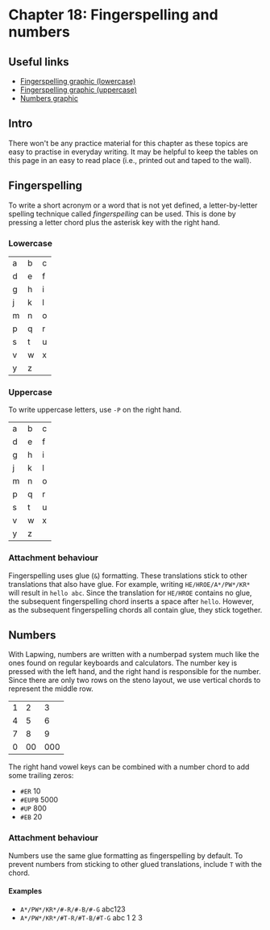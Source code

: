 # Chapter 18: Fingerspelling and numbers

## Useful links

* [Fingerspelling graphic (lowercase)](img/18-fingerspelling-lower.png)
* [Fingerspelling graphic (uppercase)](img/18-fingerspelling-upper.png)
* [Numbers graphic](img/18-numbers.png)

## Intro

There won't be any practice material for this chapter as these topics are easy to practise in everyday writing. It may be helpful to keep the tables on this page in an easy to read place (i.e., printed out and taped to the wall).

## Fingerspelling
To write a short acronym or a word that is not yet defined, a letter-by-letter spelling technique called *fingerspelling* can be used. This is done by pressing a letter chord plus the asterisk key with the right hand.

### Lowercase

| | | |
| ---- | ---- | ---- |
| a <br> <steno-outline stroke="A*" width="100%" alt="A* on the steno layout"></steno-outline> | b <br> <steno-outline stroke="PW*" width="100%" alt="PW* on the steno layout"></steno-outline> | c <br> <steno-outline stroke="KR*" width="100%" alt="KR* on the steno layout"></steno-outline> |
| d <br> <steno-outline stroke="TK*" width="100%" alt="TK* on the steno layout"></steno-outline> | e <br> <steno-outline stroke="*E" width="100%" alt="*E on the steno layout"></steno-outline> | f <br> <steno-outline stroke="TP*" width="100%" alt="TP* on the steno layout"></steno-outline> |
| g <br> <steno-outline stroke="TKPW*" width="100%" alt="TKPW* on the steno layout"></steno-outline> | h <br> <steno-outline stroke="H*" width="100%" alt="H* on the steno layout"></steno-outline> | i <br> <steno-outline stroke="*EU" width="100%" alt="*EU on the steno layout"></steno-outline> |
| j <br> <steno-outline stroke="SKWR*" width="100%" alt="SKWR* on the steno layout"></steno-outline> | k <br> <steno-outline stroke="K*" width="100%" alt="K* on the steno layout"></steno-outline> | l <br> <steno-outline stroke="HR*" width="100%" alt="HR* on the steno layout"></steno-outline> |
| m <br> <steno-outline stroke="PH*" width="100%" alt="PH* on the steno layout"></steno-outline> | n <br> <steno-outline stroke="TPH*" width="100%" alt="TPH* on the steno layout"></steno-outline> | o <br> <steno-outline stroke="O*" width="100%" alt="O* on the steno layout"></steno-outline> |
| p <br> <steno-outline stroke="P*" width="100%" alt="P* on the steno layout"></steno-outline> | q <br> <steno-outline stroke="KW*" width="100%" alt="KW* on the steno layout"></steno-outline> | r <br> <steno-outline stroke="R*" width="100%" alt="R* on the steno layout"></steno-outline> |
| s <br> <steno-outline stroke="S*" width="100%" alt="S* on the steno layout"></steno-outline> | t <br> <steno-outline stroke="T*" width="100%" alt="T* on the steno layout"></steno-outline> | u <br> <steno-outline stroke="*U" width="100%" alt="*U on the steno layout"></steno-outline> |
| v <br> <steno-outline stroke="SR*" width="100%" alt="SR* on the steno layout"></steno-outline> | w <br> <steno-outline stroke="W*" width="100%" alt="W* on the steno layout"></steno-outline> | x <br> <steno-outline stroke="KP*" width="100%" alt="KP* on the steno layout"></steno-outline> |
| y <br> <steno-outline stroke="KWH*" width="100%" alt="KWH* on the steno layout"></steno-outline> | z <br> <steno-outline stroke="STKPW*" width="100%" alt="STKPW* on the steno layout"></steno-outline> |  |

### Uppercase
To write uppercase letters, use `-P` on the right hand.

| | | |
| ---- | ---- | ---- |
| a <br> <steno-outline stroke="A*P" width="100%" alt="A*P on the steno layout"></steno-outline> | b <br> <steno-outline stroke="PW*P" width="100%" alt="PW*P on the steno layout"></steno-outline> | c <br> <steno-outline stroke="KR*P" width="100%" alt="KR*P on the steno layout"></steno-outline> |
| d <br> <steno-outline stroke="TK*P" width="100%" alt="TK*P on the steno layout"></steno-outline> | e <br> <steno-outline stroke="*EP" width="100%" alt="*EP on the steno layout"></steno-outline> | f <br> <steno-outline stroke="TP*P" width="100%" alt="TP*P on the steno layout"></steno-outline> |
| g <br> <steno-outline stroke="TKPW*P" width="100%" alt="TKPW*P on the steno layout"></steno-outline> | h <br> <steno-outline stroke="H*P" width="100%" alt="H*P on the steno layout"></steno-outline> | i <br> <steno-outline stroke="*EUP" width="100%" alt="*EUP on the steno layout"></steno-outline> |
| j <br> <steno-outline stroke="SKWR*P" width="100%" alt="SKWR*P on the steno layout"></steno-outline> | k <br> <steno-outline stroke="K*P" width="100%" alt="K*P on the steno layout"></steno-outline> | l <br> <steno-outline stroke="HR*P" width="100%" alt="HR*P on the steno layout"></steno-outline> |
| m <br> <steno-outline stroke="PH*P" width="100%" alt="PH*P on the steno layout"></steno-outline> | n <br> <steno-outline stroke="TPH*P" width="100%" alt="TPH*P on the steno layout"></steno-outline> | o <br> <steno-outline stroke="O*P" width="100%" alt="O*P on the steno layout"></steno-outline> |
| p <br> <steno-outline stroke="P*P" width="100%" alt="P*P on the steno layout"></steno-outline> | q <br> <steno-outline stroke="KW*P" width="100%" alt="KW*P on the steno layout"></steno-outline> | r <br> <steno-outline stroke="R*P" width="100%" alt="R*P on the steno layout"></steno-outline> |
| s <br> <steno-outline stroke="S*P" width="100%" alt="S*P on the steno layout"></steno-outline> | t <br> <steno-outline stroke="T*P" width="100%" alt="T*P on the steno layout"></steno-outline> | u <br> <steno-outline stroke="*UP" width="100%" alt="*UP on the steno layout"></steno-outline> |
| v <br> <steno-outline stroke="SR*P" width="100%" alt="SR*P on the steno layout"></steno-outline> | w <br> <steno-outline stroke="W*P" width="100%" alt="W*P on the steno layout"></steno-outline> | x <br> <steno-outline stroke="KP*P" width="100%" alt="KP*P on the steno layout"></steno-outline> |
| y <br> <steno-outline stroke="KWH*P" width="100%" alt="KWH*P on the steno layout"></steno-outline> | z <br> <steno-outline stroke="STKPW*P" width="100%" alt="STKPW*P on the steno layout"></steno-outline> |  |

### Attachment behaviour
Fingerspelling uses glue (<code class="code-mono">&</code>) formatting. These translations stick to other translations that also have glue. For example, writing `HE/HROE/A*/PW*/KR*` will result in <code class="code-mono">hello abc</code>. Since the translation for `HE/HROE` contains no glue, the subsequent fingerspelling chord inserts a space after <code class="code-mono">hello</code>. However, as the subsequent fingerspelling chords all contain glue, they stick together.

## Numbers

With Lapwing, numbers are written with a numberpad system much like the ones found on regular keyboards and calculators. The number key is pressed with the left hand, and the right hand is responsible for the number. Since there are only two rows on the steno layout, we use vertical chords to represent the middle row.

| | | |
| ---- | ---- | ---- |
| 1 <br> <steno-outline stroke="#-R" width="100%" alt="#-R on the steno layout"></steno-outline> | 2 <br> <steno-outline stroke="#-B" width="100%" alt="#-B on the steno layout"></steno-outline> | 3 <br> <steno-outline stroke="#-G" width="100%" alt="#-G on the steno layout"></steno-outline> |
| 4 <br> <steno-outline stroke="#-FR" width="100%" alt="#-FR on the steno layout"></steno-outline> | 5 <br> <steno-outline stroke="#-PB" width="100%" alt="#-PB on the steno layout"></steno-outline> | 6 <br> <steno-outline stroke="#-LG" width="100%" alt="#-LG on the steno layout"></steno-outline> |
| 7 <br> <steno-outline stroke="#-F" width="100%" alt="#-F on the steno layout"></steno-outline> | 8 <br> <steno-outline stroke="#-P" width="100%" alt="#-P on the steno layout"></steno-outline> | 9 <br> <steno-outline stroke="#-L" width="100%" alt="#-L on the steno layout"></steno-outline> |
| 0 <br> <steno-outline stroke="#E" width="100%" alt="#E on the steno layout"></steno-outline> | 00 <br> <steno-outline stroke="#U" width="100%" alt="#U on the steno layout"></steno-outline> | 000 <br> <steno-outline stroke="#EU" width="100%" alt="#EU on the steno layout"></steno-outline> |

The right hand vowel keys can be combined with a number chord to add some trailing zeros:

* `#ER` 10
* `#EUPB` 5000
* `#UP` 800
* `#EB` 20

### Attachment behaviour
Numbers use the same glue formatting as fingerspelling by default. To prevent numbers from sticking to other glued translations, include `T` with the chord.

#### Examples
* `A*/PW*/KR*/#-R/#-B/#-G` abc123
* `A*/PW*/KR*/#T-R/#T-B/#T-G` abc 1 2 3
